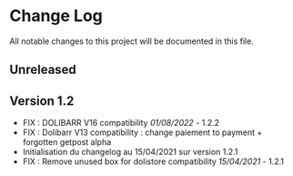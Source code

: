 # Change Log
All notable changes to this project will be documented in this file.

## Unreleased


## Version 1.2

- FIX : DOLIBARR V16 compatibility  *01/08/2022* - 1.2.2
- FIX : Dolibarr V13 compatibility : change paiement to payment + forgotten getpost alpha
- Initialisation du changelog au 15/04/2021 sur version 1.2.1
- FIX : Remove unused box for dolistore compatibility *15/04/2021* - 1.2.1
